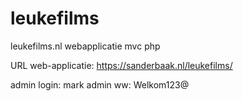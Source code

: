 # leukefilms
leukefilms.nl webapplicatie mvc php

URL web-applicatie: https://sanderbaak.nl/leukefilms/ 

admin login: mark
admin ww: Welkom123@


